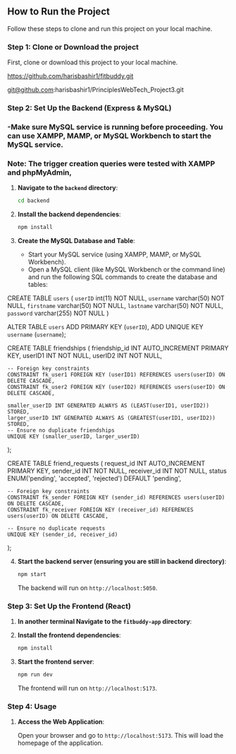 ## How to Run the Project

Follow these steps to clone and run this project on your local machine.

### Step 1: Clone or Download the project

First, clone or download this project to your local machine.


   https://github.com/harisbashir1/fitbuddy.git

   git@github.com:harisbashir1/PrinciplesWebTech_Project3.git


### Step 2: Set Up the Backend (Express & MySQL)
### -Make sure MySQL service is running before proceeding. You can use XAMPP, MAMP, or MySQL Workbench to start the MySQL service.
### Note: The trigger creation queries were tested with XAMPP and phpMyAdmin,

1. **Navigate to the `backend` directory**:

   ```bash
   cd backend
   ```

2. **Install the backend dependencies**:

   ```bash
   npm install
   ```

3. **Create the MySQL Database and Table**:

   - Start your MySQL service (using XAMPP, MAMP, or MySQL Workbench).
   - Open a MySQL client (like MySQL Workbench or the command line) and run the following SQL commands to create the database and tables:

CREATE TABLE `users` (
  `userID` int(11) NOT NULL,
  `username` varchar(50) NOT NULL,
  `firstname` varchar(50) NOT NULL,
  `lastname` varchar(50) NOT NULL,
  `password` varchar(255) NOT NULL
)

ALTER TABLE `users`
  ADD PRIMARY KEY (`userID`),
  ADD UNIQUE KEY `username` (`username`);



CREATE TABLE friendships (
    friendship_id INT AUTO_INCREMENT PRIMARY KEY,
    userID1 INT NOT NULL,
    userID2 INT NOT NULL,
    
    -- Foreign key constraints
    CONSTRAINT fk_user1 FOREIGN KEY (userID1) REFERENCES users(userID) ON DELETE CASCADE,
    CONSTRAINT fk_user2 FOREIGN KEY (userID2) REFERENCES users(userID) ON DELETE CASCADE,
    
 	smaller_userID INT GENERATED ALWAYS AS (LEAST(userID1, userID2)) STORED,
    larger_userID INT GENERATED ALWAYS AS (GREATEST(userID1, userID2)) STORED,
    -- Ensure no duplicate friendships
    UNIQUE KEY (smaller_userID, larger_userID)
);

CREATE TABLE friend_requests (
    request_id INT AUTO_INCREMENT PRIMARY KEY,
    sender_id INT NOT NULL,
    receiver_id INT NOT NULL,
    status ENUM('pending', 'accepted', 'rejected') DEFAULT 'pending',
    
    -- Foreign key constraints
    CONSTRAINT fk_sender FOREIGN KEY (sender_id) REFERENCES users(userID) ON DELETE CASCADE,
    CONSTRAINT fk_receiver FOREIGN KEY (receiver_id) REFERENCES users(userID) ON DELETE CASCADE,
    
    -- Ensure no duplicate requests
    UNIQUE KEY (sender_id, receiver_id)
);

4. **Start the backend server (ensuring you are still in backend directory)**:

   ```bash
   npm start
   ```
   The backend will run on `http://localhost:5050`.

### Step 3: Set Up the Frontend (React)

1. **In another terminal Navigate to the `fitbuddy-app` directory**:

2. **Install the frontend dependencies**:

   ```bash
   npm install
   ```

3. **Start the frontend server**:

   ```bash
   npm run dev
   ```
   The frontend will run on `http://localhost:5173`.

### Step 4: Usage

1. **Access the Web Application**:

   Open your browser and go to `http://localhost:5173`. This will load the homepage of the application.